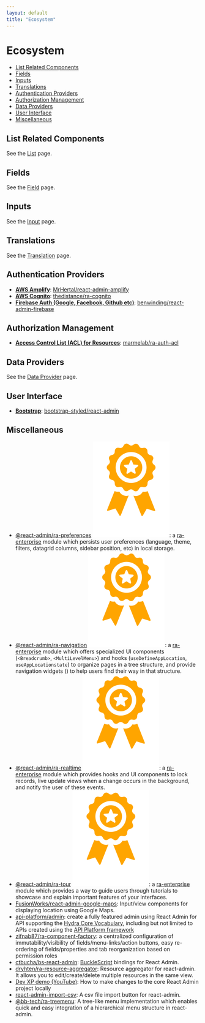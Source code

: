 ```yaml
---
layout: default
title: "Ecosystem"
---
```


# Ecosystem

  - [List Related Components](#list-related-components)
  - [Fields](#fields)
  - [Inputs](#inputs)
  - [Translations](#translations)
  - [Authentication Providers](#authentication-providers)
  - [Authorization Management](#authorization-management)
  - [Data Providers](#data-providers)
  - [User Interface](#user-interface)
  - [Miscellaneous](#miscellaneous)

## List Related Components

See the [List](./List.md#third-party-components) page.

## Fields

See the [Field](./Fields.md#third-party-components) page.

## Inputs

See the [Input](./Inputs.md#third-party-components) page.

## Translations

See the [Translation](./Translation.md#available-locales) page.

## Authentication Providers

- **[AWS Amplify](https://docs.amplify.aws)**: [MrHertal/react-admin-amplify](https://github.com/MrHertal/react-admin-amplify)
- **[AWS Cognito](https://docs.aws.amazon.com/cognito/latest/developerguide/setting-up-the-javascript-sdk.html)**: [thedistance/ra-cognito](https://github.com/thedistance/ra-cognito)
- **[Firebase Auth (Google, Facebook, Github etc)](https://firebase.google.com/docs/auth/web/firebaseui)**: [benwinding/react-admin-firebase](https://github.com/benwinding/react-admin-firebase#auth-provider)

## Authorization Management

- **[Access Control List (ACL) for Resources](https://github.com/marmelab/ra-auth-acl)**: [marmelab/ra-auth-acl](https://github.com/marmelab/ra-auth-acl)

## Data Providers

See the [Data Provider](./DataProviders.md#available-providers) page.

## User Interface

- [**Bootstrap**](https://getbootstrap.com/): [bootstrap-styled/react-admin](https://bootstrap-styled.github.io/react-admin)

## Miscellaneous

- [@react-admin/ra-preferences](https://marmelab.com/ra-enterprise/modules/ra-preferences) <img class="icon" src="./img/premium.svg" />: a [ra-enterprise](https://marmelab.com/ra-enterprise) module which persists user preferences (language, theme, filters, datagrid columns, sidebar position, etc) in local storage.
- [@react-admin/ra-navigation](https://marmelab.com/ra-enterprise/modules/ra-navigation) <img class="icon" src="./img/premium.svg" />: a [ra-enterprise](https://marmelab.com/ra-enterprise) module which offers specialized UI components (`<Breadcrumb>`, `<MultiLevelMenu>`) and hooks (`useDefineAppLocation`, `useAppLocationstate`) to organize pages in a tree structure, and provide navigation widgets () to help users find their way in that structure.
- [@react-admin/ra-realtime](https://marmelab.com/ra-enterprise/modules/ra-realtime) <img class="icon" src="./img/premium.svg" />: a [ra-enterprise](https://marmelab.com/ra-enterprise) module which provides hooks and UI components to lock records, live update views when a change occurs in the background, and notify the user of these events.
- [@react-admin/ra-tour](https://marmelab.com/ra-enterprise/modules/ra-tour) <img class="icon" src="./img/premium.svg" />: a [ra-enterprise](https://marmelab.com/ra-enterprise) module which provides a way to guide users through tutorials to showcase and explain important features of your interfaces.
- [FusionWorks/react-admin-google-maps](https://github.com/FusionWorks/react-admin-google-maps): Input/view components for displaying location using Google Maps.
- [api-platform/admin](https://api-platform.com/docs/admin): create a fully featured admin using React Admin for API supporting the [Hydra Core Vocabulary](https://www.hydra-cg.com/), including but not limited to APIs created using the [API Platform framework](https://api-platform.com)
- [zifnab87/ra-component-factory](https://github.com/zifnab87/ra-component-factory): a centralized configuration of immutability/visibility of fields/menu-links/action buttons, easy re-ordering of fields/properties and tab reorganization based on permission roles
- [ctbucha/bs-react-admin](https://github.com/ctbucha/bs-react-admin): [BuckleScript](https://bucklescript.github.io/) bindings for React Admin.
- [dryhten/ra-resource-aggregator](https://github.com/dryhten/ra-resource-aggregator): Resource aggregator for react-admin. It allows you to edit/create/delete multiple resources in the same view.
- [Dev XP demo (YouTube)](https://youtu.be/nHkVxDEnB3g): How to make changes to the core React Admin project locally
- [react-admin-import-csv](https://github.com/benwinding/react-admin-import-csv): A csv file import button for react-admin.
- [@bb-tech/ra-treemenu](https://github.com/BigBasket/ra-treemenu): A tree-like menu implementation which enables quick and easy integration of a hierarchical menu structure in react-admin.
